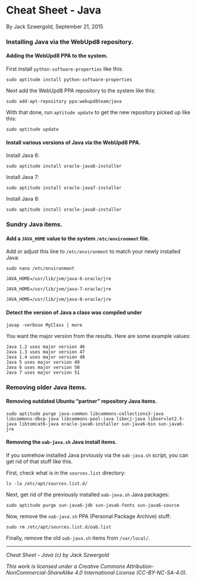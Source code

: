 # Cheat Sheet - Java

By Jack Szwergold, September 21, 2015

### Installing Java via the WebUpd8 repository.

#### Adding the WebUpd8 PPA to the system.

First install `python-software-properties` like this:

	sudo aptitude install python-software-properties

Next add the WebUpd8 PPA repository to the system like this:

	sudo add-apt-repository ppa:webupd8team/java

With that done, run `aptitude update` to get the new repository picked up like this:

	sudo aptitude update

#### Install various versions of Java via the WebUpd8 PPA.

Install Java 6:

    sudo aptitude install oracle-java6-installer

Install Java 7:

    sudo aptitude install oracle-java7-installer

Install Java 8:

    sudo aptitude install oracle-java8-installer

### Sundry Java items.

#### Add a `JAVA_HOME` value to the system `/etc/environment` file.

Add or adjust this line to `/etc/environment` to match your newly installed Java:

    sudo nano /etc/environment

	JAVA_HOME=/usr/lib/jvm/java-6-oracle/jre
	
	JAVA_HOME=/usr/lib/jvm/java-7-oracle/jre
	
	JAVA_HOME=/usr/lib/jvm/java-8-oracle/jre

#### Detect the version of Java a class was compiled under

    javap -verbose MyClass | more

You want the major version from the results. Here are some example values:

	Java 1.2 uses major version 46
	Java 1.3 uses major version 47
	Java 1.4 uses major version 48
	Java 5 uses major version 49
	Java 6 uses major version 50
	Java 7 uses major version 51

### Removing older Java items.

#### Removing outdated Ubuntu “partner” repository Java items.

	sudo aptitude purge java-common libcommons-collections3-java libcommons-dbcp-java libcommons-pool-java libecj-java libservlet2.5-java libtomcat6-java oracle-java6-installer sun-java6-bin sun-java6-jre

#### Removing the `oab-java.sh` Java install items.

If you somehow installed Java prviously via the `oab-java.sh` script, you can get rid of that stuff like this.

First, check what is in the `sources.list` directory:

	ls -la /etc/apt/sources.list.d/

Next, get rid of the previously installed `oab-java.sh` Java packages:

	sudo aptitude purge sun-java6-jdk sun-java6-fonts sun-java6-source

Now, remove the `oab-java.sh` PPA (Personal Package Archive) stuff:

    sudo rm /etc/apt/sources.list.d/oab.list

Finally, remove the old `oab-java.sh` items from `/var/local/`.

***

*Cheat Sheet - Java (c) by Jack Szwergold*

*This work is licensed under a Creative Commons Attribution-NonCommercial-ShareAlike 4.0 International License (CC-BY-NC-SA-4.0).*


